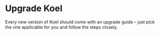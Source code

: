 # Upgrade Koel

Every new version of Koel should come with an upgrade guide – just pick the one applicable for you and follow the steps closely.
